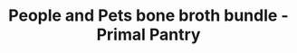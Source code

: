 ---
title: "People and Pets bone broth bundle - Primal Pantry"
description: "Achieve internal wellness for you and your pet with this special deal on Primebroth by primal pantry."
type: custom
layout: products/broth-bundle
broth-bundle: price_1QPCUZFZRwx5tlYmz2K4sTdq
wipe: true
---